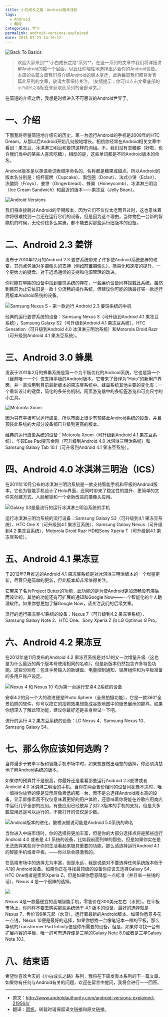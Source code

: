 ```yaml
---
title: 小白成长之路：Android版本浅析
tags:
  - Android
  - 翻译
categories: 学习
permalink: android-versions-explained
date: 2013-07-23 14:19:12
---
```


![Back To Basics](https://cat.yufan.me/cats/ame/Android-Authority-Back-to-Basics-645x434.jpg)

>欢迎大家来到**“小白成长之路”系列**，在这一系列的文章中我们将详细讲解Android的每一个层面，以此让你理性地选择出适合你的Android设备。本周的头篇文章我们将介绍Android的版本变迁，此后每周我们都将发表一篇此系列的文章，敬请大家保持关注。（友情提示：你可以点击文章底部的`小白成长之路`标签来获取此系列的全部译文。）

在简短的介绍之后，我想是时候进入不可思议的Android世界了。

<!--more-->

# 一、介绍

下面我将尽量简短地介绍它的历史。第一台运行Android的手机是2008年的HTC Dream，从那以后Android开始几何般地增长。相信你经常在Android相关文章中看到：果冻豆、冰淇淋三明治和姜饼这样的词组。不，我们没有恋糖癖（好啦，也许我们当中的某些人喜欢吃糖），相反的是，这些单词都是不同Android版本的命名。

Android版本是以英语单词表顺序命名的，名称都是糖果或甜点。所以Android的版本名分别是：纸杯蛋糕（Cupcake）、面包圈（Donut）、法式小饼（Eclair）、冻酸奶（Froyo）、姜饼（Gingerbread）、蜂巢（Honeycomb）、冰淇淋三明治（Ice Cream Sandwich）和最近的版本——果冻豆（Jelly Bean）。

![Android Versions](https://cat.yufan.me/cats/ame/Android-Versions.jpg)

我们将直接跳过Android的早期版本，因为它们不仅仅太老而且过时，这也意味着你将很难找到一台还在运行它们的设备。但是因为这个理由，当你物色一台新的智能机的时候，无论价钱多么实惠，都不能去买那些运行旧版本的设备。

# 二、Android 2.3 姜饼

发布于2010年12月的Android 2.3 姜饼系统带来了许多使Android系统更棒的改变。其亮点包括对多摄像头的支持（例如前置摄像头）、简易化和速度的提升、一个更给力的键盘、对于近场通信的支持和电源管理的改进。

你将能在早期的设备中找到姜饼系统的存在，一些廉价设备同样搭载此系统。虽然到目前为止它依旧是一款十分流畅的操作系统，但建议你可能的话最好买一款运行高版本Android系统的设备。

![Samsung Nexus S – 第一款运行 Android 2.3 姜饼系统的手机](https://cat.yufan.me/cats/ame/samsung-nexus-s-1.jpg)

经典的运行姜饼系统的设备：Samsung Nexus S（可升级到Android 4.1 果冻豆系统），Samsung Galaxy S2（可升级到Android 4.1 果冻豆系统），HTC Sensation（可升级到Android 4.0 冰淇淋三明治系统）和Motorola Droid Razr（可升级到Android 4.1 果冻豆系统）。

# 三、Android 3.0 蜂巢

发表于2011年2月的蜂巢系统是第一个为平板优化的Android系统，它也是第一个（目前唯一一个）仅支持平板的Android版本。它带来了音译为“Holo”的新用户界面，并一直沿用到目前最新版本的果冻豆系统中。蜂巢系统其他主要的变化有：一个重新设计的键盘，简化的多任务机制，网页游览器中的多标签游览和可变尺寸的小工具。

![Motorola Xoom](https://cat.yufan.me/cats/ame/Motorola-Xoom-3G.jpg)

因为只有平板可以运行蜂巢，所以市面上很少有预装此Android系统的设备，并且预装此系统的大部分设备都已升级到更高的版本。

经典的运行蜂巢系统的设备：Motorola Xoom（可升级到Android 4.1 果冻豆系统）、华硕Eee Pad变形金刚（可升级到Android 4.0 冰淇淋三明治系统）和Samsung Galaxy Tab 10.1（可升级到Android 4.1 果冻豆系统）。

# 四、Android 4.0 冰淇淋三明治（ICS）

在2011年10月公布的冰淇淋三明治系统是一款支持智能手机和平板的Android版本。它也为智能手机设计了Holo界面，还同时带来了稳定性的提升、更简单的文件夹创建方式、人脸解锁和一个全新改进的摄像头应用。

![Galaxy S3是最流行的运行冰淇淋三明治系统的手机](https://cat.yufan.me/cats/ame/galaxy-s3-front.jpg)

运行冰淇淋三明治系统的流行设备：Samsung Galaxy S3（可升级到4.1 果冻豆系统）、HTC One X（可升级到4.1 果冻豆系统）、Samsung Galaxy Nexus（可升级到4.2 果冻豆系统）、Motorola Droid Razr HD和Sony Xperia T（可升级到4.1 果冻豆系统）。

# 五、Android 4.1 果冻豆

于2012年7月推送的Android 4.1 果冻豆系统是对冰淇淋三明治版本的一个增量更新，尽管只是简单的更新，但此版本却非常值得关注。

它带来了名为Project Butter的功能，此功能的是为使Android更加流畅没有滞后而设计的。其他的功能还有可扩展的通知和Google Now——一个智能化的个人助理软件。如果你想更加了解Google Now，请关注我们的后续文章。

流行的运行果冻豆4.1系统的设备：Nexus 7（可升级到4.2 果冻豆系统）、Samsung Galaxy Note 2、HTC One、Sony Xperia Z 和 LG Optimus G Pro。

# 六、Android 4.2 果冻豆

在2012年底11月发布的Android 4.2 果冻豆系统是对4.1的又一次增量升级（这也是为什么最近的两个版本号使用相同的名称），但是新版本仍然包含许多特色功能。这些分别有：包含手势输入的新键盘、电量控制通知、锁屏组件和为平板准备的多用户账户设定。

![Nexus 4 和 Nexus 10 均为第一台运行安卓4.2系统的设备](https://cat.yufan.me/cats/ame/Nexus-7-10-4-aa-1-1600-645x430.jpg)

安卓4.2的另一个大的改进便是Photo Sphere（全景拍摄功能），它是一款360°全景拍照的软件，你可以把它的拍照效果想象成谷歌地图中的街景展示的那样。如果你想深入了解此项功能，建议你最好还是亲身尝试一下吧。

流行的运行 4.2 果冻豆系统的设备：LG Nexus 4、Samsung Nexus 10、Samsung Galaxy S4。

# 七、那么你应该如何选购？

当你漫步于安卓平板和智能手机市场中时，如果想要做出理想的选择，你必须清楚地了解Android系统的版本。

如果你的预算并不是很高，你最好还是看看那些运行Android 2.3姜饼或者Android 4.0 冰淇淋三明治的手机。当你在两台售价相同的设备间犹豫不决时，唯一值得你放弃的便是显示屏像素低的那一台，而不是总选择Android版本高的设备。显示屏像素高不仅仅意味着更好的用户体验，还意味着你将能在谷歌应用商店中运行几乎全部的应用。有些应用已经放弃了对2.3版本的手机的支持，但是大多数应用还是可以运行的，不能打开的仅仅是少数。

![Android版本的进化，酸橙派据说可能是Android 5.0系统的命名](https://cat.yufan.me/cats/ame/Evolution-baby.jpg)

当你进入中端市场时，你的选择将更加丰富，但是你的大部分选择点将是那些运行Android 4.0 或者是 4.1 系统的设备，比如我前面列举的那些。但是如果你实在是无法放弃某些对于你的生活看起来极其重要的功能，那么请选择运行Android 4.1 的智能手机或者平板。——你以后会感激我的。

在高端市场中的选择尤为丰富，但是永远，我是说绝对不要选择任何系统版本低于4.1的 Android设备。如果你正在寻找最顶级的设备你应该去选择Galaxy S4、HTC One或者是索尼Xperia Z。但是如果你愿意降低一点标准（并且省一些钱的话），Nexus 4 是一个很棒的选择。

![](https://cat.yufan.me/cats/ame/Google-LG-Nexus-4-aa-2-1600-645x430.jpg)

Nexus 4是一款最便宜的高端智能手机，零售价在300美元左右（水货）。在平板市场上，你同样不要去购买那些系统低于 4.1 版本的设备，最好的选择就是 Nexus 7，售价199美元起（水货），运行着最新的Android版本。如果你愿意多花一点钱，Nexus 10便是最好的选择，如果你想找一台像笔记本一样的平板，那么华硕的Transformer Pad Infinity便是你所需要的设备。但是，如果你寻找一台有扩展内容的平板，唯一的可有选择便是三星的Galaxy Note 8.0或者是三星Galaxy Note 10.1。

# 八、结束语

希望你喜欢今天的《小白成长之路》系列，我将在下周发表本系列的下一篇文章，如果你有任何与Android有关的问题，欢迎在留言中提问，我将会进行一一回答。

----

* 原文：http://www.androidauthority.com/android-versions-explained-219564/  
* 翻译：[雨帆](http://yufan.me)，转载时请保留译文链接和原文链接。
